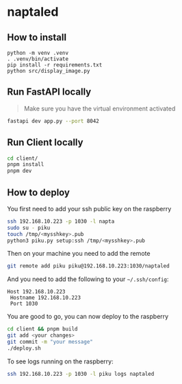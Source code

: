 # naptaled

## How to install

```
python -m venv .venv
. .venv/bin/activate
pip install -r requirements.txt
python src/display_image.py
```

## Run FastAPI locally

> Make sure you have the virtual environment activated

```bash
fastapi dev app.py --port 8042
```

## Run Client locally

```bash
cd client/
pnpm install
pnpm dev
```

## How to deploy

You first need to add your ssh public key on the raspberry

```bash
ssh 192.168.10.223 -p 1030 -l napta
sudo su - piku
touch /tmp/<mysshkey>.pub
python3 piku.py setup:ssh /tmp/<mysshkey>.pub
```

Then on your machine you need to add the remote

```bash
git remote add piku piku@192.168.10.223:1030/naptaled
```

And you need to add the following to your `~/.ssh/config`:

```
Host 192.168.10.223
 Hostname 192.168.10.223
 Port 1030
```

You are good to go, you can now deploy to the raspberry

```bash
cd client && pnpm build
git add <your changes>
git commit -m "your message"
./deploy.sh
```

To see logs running on the raspberry:

```bash
ssh 192.168.10.223 -p 1030 -l piku logs naptaled
```
